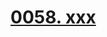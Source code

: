 # [0058. xxx](https://github.com/Tdahuyou/TNotes.react/tree/main/0058.%20xxx)

<!-- region:toc -->

<!-- endregion:toc -->
